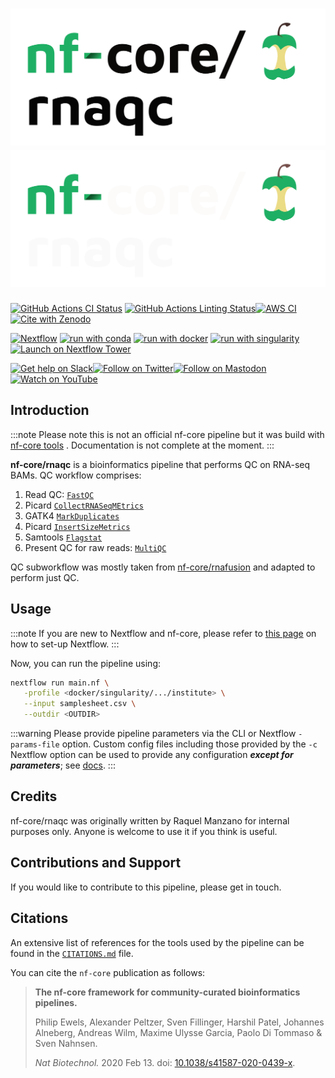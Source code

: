 # ![nf-core/rnaqc](docs/images/nf-core-rnaqc_logo_light.png#gh-light-mode-only) ![nf-core/rnaqc](docs/images/nf-core-rnaqc_logo_dark.png#gh-dark-mode-only)

[![GitHub Actions CI Status](https://github.com/nf-core/rnaqc/workflows/nf-core%20CI/badge.svg)](https://github.com/nf-core/rnaqc/actions?query=workflow%3A%22nf-core+CI%22)
[![GitHub Actions Linting Status](https://github.com/nf-core/rnaqc/workflows/nf-core%20linting/badge.svg)](https://github.com/nf-core/rnaqc/actions?query=workflow%3A%22nf-core+linting%22)[![AWS CI](https://img.shields.io/badge/CI%20tests-full%20size-FF9900?labelColor=000000&logo=Amazon%20AWS)](https://nf-co.re/rnaqc/results)[![Cite with Zenodo](http://img.shields.io/badge/DOI-10.5281/zenodo.XXXXXXX-1073c8?labelColor=000000)](https://doi.org/10.5281/zenodo.XXXXXXX)

[![Nextflow](https://img.shields.io/badge/nextflow%20DSL2-%E2%89%A523.04.0-23aa62.svg)](https://www.nextflow.io/)
[![run with conda](http://img.shields.io/badge/run%20with-conda-3EB049?labelColor=000000&logo=anaconda)](https://docs.conda.io/en/latest/)
[![run with docker](https://img.shields.io/badge/run%20with-docker-0db7ed?labelColor=000000&logo=docker)](https://www.docker.com/)
[![run with singularity](https://img.shields.io/badge/run%20with-singularity-1d355c.svg?labelColor=000000)](https://sylabs.io/docs/)
[![Launch on Nextflow Tower](https://img.shields.io/badge/Launch%20%F0%9F%9A%80-Nextflow%20Tower-%234256e7)](https://tower.nf/launch?pipeline=https://github.com/nf-core/rnaqc)

[![Get help on Slack](http://img.shields.io/badge/slack-nf--core%20%23rnaqc-4A154B?labelColor=000000&logo=slack)](https://nfcore.slack.com/channels/rnaqc)[![Follow on Twitter](http://img.shields.io/badge/twitter-%40nf__core-1DA1F2?labelColor=000000&logo=twitter)](https://twitter.com/nf_core)[![Follow on Mastodon](https://img.shields.io/badge/mastodon-nf__core-6364ff?labelColor=FFFFFF&logo=mastodon)](https://mstdn.science/@nf_core)[![Watch on YouTube](http://img.shields.io/badge/youtube-nf--core-FF0000?labelColor=000000&logo=youtube)](https://www.youtube.com/c/nf-core)

## Introduction

:::note
Please note this is not an official nf-core pipeline but 
it was build with [nf-core tools](https://nf-co.re/tools)
. Documentation is not complete at the moment.
:::

**nf-core/rnaqc** is a bioinformatics pipeline that 
performs QC on RNA-seq BAMs. QC workflow comprises:

1. Read QC: [`FastQC`](https://www.bioinformatics.babraham.ac.uk/projects/fastqc/)
2. Picard [`CollectRNASeqMEtrics`](https://broadinstitute.github.io/picard/picard-metric-definitions.html#RnaSeqMetrics)
3. GATK4 [`MarkDuplicates`](https://gatk.broadinstitute.org/hc/en-us/articles/360037052812-MarkDuplicates-Picard)
4. Picard [`InsertSizeMetrics`](https://broadinstitute.github.io/picard/picard-metric-definitions.html#InsertSizeMetrics)
5. Samtools [`Flagstat`](https://www.htslib.org/doc/samtools-flagstat.html)
6. Present QC for raw reads: [`MultiQC`](http://multiqc.info/)

QC subworkflow was mostly taken from [nf-core/rnafusion](https://github.com/nf-core/rnafusion/blob/3.0.1/subworkflows/local/qc_workflow.nf) 
and adapted to perform just QC.



## Usage

:::note
If you are new to Nextflow and nf-core, please refer to [this page](https://nf-co.re/docs/usage/installation) on how
to set-up Nextflow. 
:::

<!-- TODO nf-core: Describe the minimum required steps to execute the pipeline, e.g. how to prepare samplesheets.
     Explain what rows and columns represent. For instance (please edit as appropriate):

First, prepare a samplesheet with your input data that looks as follows:

`samplesheet.csv`:

```csv
sample,bam
CONTROL_REP1,AEG588A1_S1_L002_R1_001.bam
```

Each row represents a fastq file (single-end) or a pair of fastq files (paired end).

-->

Now, you can run the pipeline using:

```bash
nextflow run main.nf \
   -profile <docker/singularity/.../institute> \
   --input samplesheet.csv \
   --outdir <OUTDIR>
```

:::warning
Please provide pipeline parameters via the CLI or Nextflow `-params-file` option. Custom config files including those
provided by the `-c` Nextflow option can be used to provide any configuration _**except for parameters**_;
see [docs](https://nf-co.re/usage/configuration#custom-configuration-files).
:::

## Credits

nf-core/rnaqc was originally written by Raquel Manzano 
for internal purposes only. Anyone is welcome to use it 
if you think is useful.


## Contributions and Support

If you would like to contribute to this pipeline, please 
get in touch.


## Citations

<!-- TODO nf-core: Add citation for pipeline after first release. Uncomment lines below and update Zenodo doi and badge at the top of this file. -->
<!-- If you use  nf-core/rnaqc for your analysis, please cite it using the following doi: [10.5281/zenodo.XXXXXX](https://doi.org/10.5281/zenodo.XXXXXX) -->

<!-- TODO nf-core: Add bibliography of tools and data used in your pipeline -->

An extensive list of references for the tools used by the pipeline can be found in the [`CITATIONS.md`](CITATIONS.md) file.

You can cite the `nf-core` publication as follows:

> **The nf-core framework for community-curated bioinformatics pipelines.**
>
> Philip Ewels, Alexander Peltzer, Sven Fillinger, Harshil Patel, Johannes Alneberg, Andreas Wilm, Maxime Ulysse Garcia, Paolo Di Tommaso & Sven Nahnsen.
>
> _Nat Biotechnol._ 2020 Feb 13. doi: [10.1038/s41587-020-0439-x](https://dx.doi.org/10.1038/s41587-020-0439-x).
